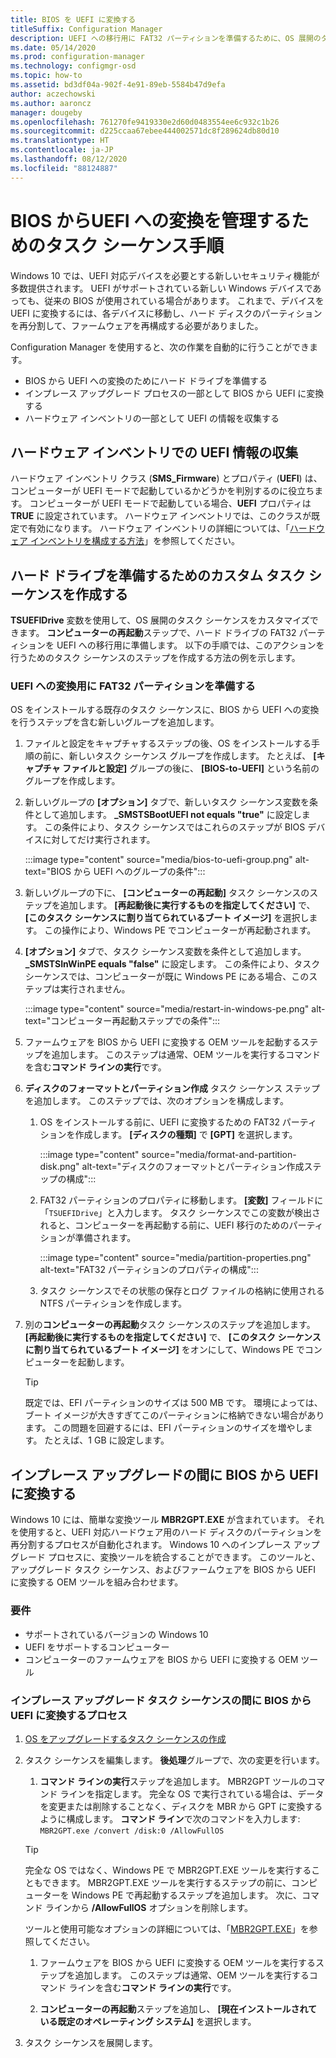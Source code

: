 ```yaml
---
title: BIOS を UEFI に変換する
titleSuffix: Configuration Manager
description: UEFI への移行用に FAT32 パーティションを準備するために、OS 展開のタスク シーケンスをカスタマイズする方法について説明します。
ms.date: 05/14/2020
ms.prod: configuration-manager
ms.technology: configmgr-osd
ms.topic: how-to
ms.assetid: bd3df04a-902f-4e91-89eb-5584b47d9efa
author: aczechowski
ms.author: aaroncz
manager: dougeby
ms.openlocfilehash: 761270fe9419330e2d60d0483554ee6c932c1b26
ms.sourcegitcommit: d225ccaa67ebee444002571dc8f289624db80d10
ms.translationtype: HT
ms.contentlocale: ja-JP
ms.lasthandoff: 08/12/2020
ms.locfileid: "88124887"
---
```

# <a name="task-sequence-steps-to-manage-bios-to-uefi-conversion"></a>BIOS からUEFI への変換を管理するためのタスク シーケンス手順

Windows 10 では、UEFI 対応デバイスを必要とする新しいセキュリティ機能が多数提供されます。 UEFI がサポートされている新しい Windows デバイスであっても、従来の BIOS が使用されている場合があります。 これまで、デバイスを UEFI に変換するには、各デバイスに移動し、ハード ディスクのパーティションを再分割して、ファームウェアを再構成する必要がありました。

Configuration Manager を使用すると、次の作業を自動的に行うことができます。

- BIOS から UEFI への変換のためにハード ドライブを準備する
- インプレース アップグレード プロセスの一部として BIOS から UEFI に変換する
- ハードウェア インベントリの一部として UEFI の情報を収集する

## <a name="hardware-inventory-collects-uefi-information"></a>ハードウェア インベントリでの UEFI 情報の収集

ハードウェア インベントリ クラス (**SMS_Firmware**) とプロパティ (**UEFI**) は、コンピューターが UEFI モードで起動しているかどうかを判別するのに役立ちます。 コンピューターが UEFI モードで起動している場合、**UEFI** プロパティは **TRUE** に設定されています。 ハードウェア インベントリでは、このクラスが既定で有効になります。 ハードウェア インベントリの詳細については、「[ハードウェア インベントリを構成する方法](../../core/clients/manage/inventory/configure-hardware-inventory.md)」を参照してください。

## <a name="create-a-custom-task-sequence-to-prepare-the-hard-drive"></a>ハード ドライブを準備するためのカスタム タスク シーケンスを作成する

**TSUEFIDrive** 変数を使用して、OS 展開のタスク シーケンスをカスタマイズできます。 **コンピューターの再起動**ステップで、ハード ドライブの FAT32 パーティションを UEFI への移行用に準備します。 以下の手順では、このアクションを行うためのタスク シーケンスのステップを作成する方法の例を示します。

### <a name="prepare-the-fat32-partition-for-the-conversion-to-uefi"></a>UEFI への変換用に FAT32 パーティションを準備する

OS をインストールする既存のタスク シーケンスに、BIOS から UEFI への変換を行うステップを含む新しいグループを追加します。

1. ファイルと設定をキャプチャするステップの後、OS をインストールする手順の前に、新しいタスク シーケンス グループを作成します。 たとえば、 **[キャプチャ ファイルと設定]** グループの後に、 **[BIOS-to-UEFI]** という名前のグループを作成します。

1. 新しいグループの **[オプション]** タブで、新しいタスク シーケンス変数を条件として追加します。 **_SMSTSBootUEFI not equals "true"** に設定します。 この条件により、タスク シーケンスではこれらのステップが BIOS デバイスに対してだけ実行されます。

    :::image type="content" source="media/bios-to-uefi-group.png" alt-text="BIOS から UEFI へのグループの条件":::

1. 新しいグループの下に、 **[コンピューターの再起動]** タスク シーケンスのステップを追加します。 **[再起動後に実行するものを指定してください]** で、 **[このタスク シーケンスに割り当てられているブート イメージ]** を選択します。 この操作により、Windows PE でコンピューターが再起動されます。

1. **[オプション]** タブで、タスク シーケンス変数を条件として追加します。 **_SMSTSInWinPE equals "false"** に設定します。 この条件により、タスク シーケンスでは、コンピューターが既に Windows PE にある場合、このステップは実行されません。

    :::image type="content" source="media/restart-in-windows-pe.png" alt-text="コンピューター再起動ステップでの条件":::

1. ファームウェアを BIOS から UEFI に変換する OEM ツールを起動するステップを追加します。 このステップは通常、OEM ツールを実行するコマンドを含む**コマンド ラインの実行**です。

1. **ディスクのフォーマットとパーティション作成** タスク シーケンス ステップを追加します。 このステップでは、次のオプションを構成します。

    1. OS をインストールする前に、UEFI に変換するための FAT32 パーティションを作成します。 **[ディスクの種類]** で **[GPT]** を選択します。

        :::image type="content" source="media/format-and-partition-disk.png" alt-text="ディスクのフォーマットとパーティション作成ステップの構成":::

    1. FAT32 パーティションのプロパティに移動します。 **[変数]** フィールドに「`TSUEFIDrive`」と入力します。 タスク シーケンスでこの変数が検出されると、コンピューターを再起動する前に、UEFI 移行のためのパーティションが準備されます。

        :::image type="content" source="media/partition-properties.png" alt-text="FAT32 パーティションのプロパティの構成":::

    1. タスク シーケンスでその状態の保存とログ ファイルの格納に使用される NTFS パーティションを作成します。

1. 別の**コンピューターの再起動**タスク シーケンスのステップを追加します。 **[再起動後に実行するものを指定してください]** で、 **[このタスク シーケンスに割り当てられているブート イメージ]** をオンにして、Windows PE でコンピューターを起動します。

    > [!TIP]
    > 既定では、EFI パーティションのサイズは 500 MB です。 環境によっては、ブート イメージが大きすぎてこのパーティションに格納できない場合があります。 この問題を回避するには、EFI パーティションのサイズを増やします。 たとえば、1 GB に設定します。<!-- SCCMDocs#1024 -->

## <a name="convert-from-bios-to-uefi-during-in-place-upgrade"></a><a name="bkmk_ipu"></a> インプレース アップグレードの間に BIOS から UEFI に変換する

Windows 10 には、簡単な変換ツール **MBR2GPT.EXE** が含まれています。 それを使用すると、UEFI 対応ハードウェア用のハード ディスクのパーティションを再分割するプロセスが自動化されます。 Windows 10 へのインプレース アップグレード プロセスに、変換ツールを統合することができます。 このツールと、アップグレード タスク シーケンス、およびファームウェアを BIOS から UEFI に変換する OEM ツールを組み合わせます。

### <a name="requirements"></a>要件

- サポートされているバージョンの Windows 10
- UEFI をサポートするコンピューター
- コンピューターのファームウェアを BIOS から UEFI に変換する OEM ツール

### <a name="process-to-convert-from-bios-to-uefi-during-an-in-place-upgrade-task-sequence"></a>インプレース アップグレード タスク シーケンスの間に BIOS から UEFI に変換するプロセス

1. [OS をアップグレードするタスク シーケンスの作成](create-a-task-sequence-to-upgrade-an-operating-system.md)

1. タスク シーケンスを編集します。 **後処理**グループで、次の変更を行います。

    1. **コマンド ラインの実行**ステップを追加します。 MBR2GPT ツールのコマンド ラインを指定します。 完全な OS で実行されている場合は、データを変更または削除することなく、ディスクを MBR から GPT に変換するように構成します。 **コマンド ライン**で次のコマンドを入力します: `MBR2GPT.exe /convert /disk:0 /AllowFullOS`

    > [!TIP]
    > 完全な OS ではなく、Windows PE で MBR2GPT.EXE ツールを実行することもできます。 MBR2GPT.EXE ツールを実行するステップの前に、コンピューターを Windows PE で再起動するステップを追加します。 次に、コマンド ラインから **/AllowFullOS** オプションを削除します。

    ツールと使用可能なオプションの詳細については、「[MBR2GPT.EXE](https://docs.microsoft.com/windows/deployment/mbr-to-gpt)」を参照してください。

    1. ファームウェアを BIOS から UEFI に変換する OEM ツールを実行するステップを追加します。 このステップは通常、OEM ツールを実行するコマンド ラインを含む**コマンド ラインの実行**です。

    1. **コンピューターの再起動**ステップを追加し、 **[現在インストールされている既定のオペレーティング システム]** を選択します。

1. タスク シーケンスを展開します。
